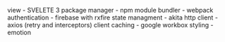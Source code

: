 view - SVELETE 3
package manager - npm
module bundler - webpack
authentication - firebase with rxfire
state managment - akita
http client - axios (retry and interceptors)
client caching - google workbox
styling - emotion